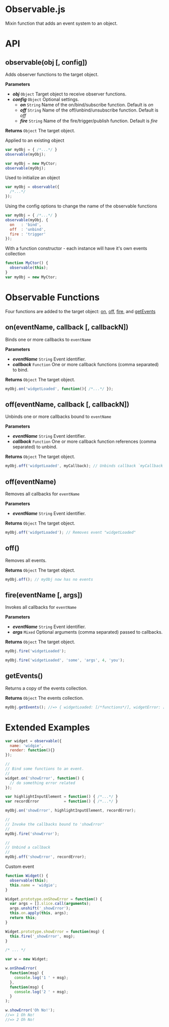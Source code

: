 Observable.js
=============

Mixin function that adds an event system to an object.


API
===


observable(obj [, config])
--------------------------

Adds observer functions to the target object.

__Parameters__

- __*obj*__ `Object` Target object to receive observer functions.
- __*config*__ `Object` Optional settings.
  - __*on*__ `String` Name of the on/bind/subscribe function. Default is *on*
  - __*off*__ `String` Name of the off/unbind/unsubscribe function. Default is *off*
  - __*fire*__ `String` Name of the fire/trigger/publish function. Default is *fire*

__Returns__
`Object` The target object.

Applied to an existing object

```js
var myObj = { /*...*/ }
observable(myObj);
```
```js
var myObj = new MyCtor;
observable(myObj);
```

Used to initialize an object

```js
var myObj = observable({
  /*...*/
});
```

Using the config options to change the name of the observable functions

```js
var myObj = { /*...*/ }
observable(myObj, {
  on   : 'bind',
  off  : 'unbind',
  fire : 'trigger'
});
```

With a function constructor - each instance will have it's own events collection

```js
function MyCtor() {
  observable(this);
}
var myObj = new MyCtor;
```


Observable Functions
====================

Four functions are added to the target object:
[on](#on), [off](#off), [fire](#fire), and [getEvents](#getEvents)


<a id="on"></a>
on(eventName, callback [, callbackN])
-------------------------------------

Binds one or more callbacks to `eventName`

__Parameters__

- __*eventName*__ `String` Event identifier.
- __*callback*__ `Function` One or more callback functions (comma separated) to bind.

__Returns__
`Object` The target object.

```js
myObj.on('widgetLoaded', function(){ /*...*/ });
```


<a id="off"></a>
off(eventName, callback [, callbackN])
--------------------------------------

Unbinds one or more callbacks bound to `eventName`

__Parameters__

- __*eventName*__ `String` Event identifier.
- __*callback*__ `Function` One or more callback function references (comma separated) to unbind.

__Returns__
`Object` The target object.

```js
myObj.off('widgetLoaded', myCallback); // Unbinds callback `myCallback`
```


off(eventName)
--------------

Removes all callbacks for `eventName`

__Parameters__

- __*eventName*__ `String` Event identifier.

__Returns__
`Object` The target object.

```js
myObj.off('widgetLoaded'); // Removes event "widgetLoaded"
```


off()
-----

Removes all events.

__Returns__
`Object` The target object.

```js
myObj.off(); // myObj now has no events
```


<a id="fire"></a>
fire(eventName [, args])
------------------------

Invokes all callbacks for `eventName`

__Parameters__

- __*eventName*__ `String` Event identifier.
- __*args*__ `Mixed` Optional arguments (comma separated) passed to callbacks.

__Returns__
`Object` The target object.

```js
myObj.fire('widgetLoaded');
```
```js
myObj.fire('widgetLoaded', 'some', 'args', 4, 'you');
```


<a id="getEvents"></a>
getEvents()
-----------

Returns a copy of the events collection.

__Returns__
`Object` The events collection.

```js
myObj.getEvents(); //=> { widgetLoaded: [/*functions*/], widgetError: [/*...*/] }
```


Extended Examples
=================

```js
var widget = observable({
  name: 'widgie',
  render: function(){}
});

//
// Bind some functions to an event.
//
widget.on('showError', function() {
  // do something error related
});

var highlightInputElement = function() { /*...*/ }
var recordError           = function() { /*...*/ }

myObj.on('showError', highlightInputElement, recordError);

//
// Invoke the callbacks bound to 'showError'
//
myObj.fire('showError');

//
// Unbind a callback
//
myObj.off('showError', recordError);
```

Custom event

```js
function Widget() {
  observable(this);
  this.name = 'widgie';
}

Widget.prototype.onShowError = function() {
  var args = [].slice.call(arguments);
  args.unshift('_showError');
  this.on.apply(this, args);
  return this;
}

Widget.prototype.showError = function(msg) {
  this.fire('_showError', msg);
}

/* ... */

var w = new Widget;

w.onShowError(
  function(msg) {
    console.log('1 ' + msg);
  },
  function(msg) {
    console.log('2 ' + msg);
  }
);

w.showError('Oh No!');
//=> 1 Oh No!
//=> 2 Oh No!
```

